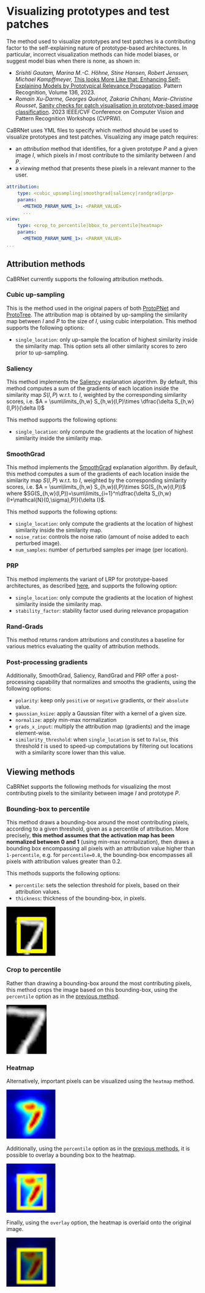 # Visualizing prototypes and test patches
The method used to visualize prototypes and test patches is a contributing factor to the 
self-explaining nature of prototype-based architectures.
In particular, incorrect visualization methods can hide model biases, or suggest model bias when there is none, as shown in:

- *Srishti Gautam, Marina M.-C. Höhne, Stine Hansen, Robert Jenssen, Michael Kampffmeyer,*
[This looks More Like that: Enhancing Self-Explaining Models by Prototypical Relevance Propagation](https://www.sciencedirect.com/science/article/pii/S0031320322006513).
Pattern Recognition, Volume 136, 2023.
- *Romain Xu-Darme, Georges Quénot, Zakaria Chihani, Marie-Christine Rousset*,
[Sanity checks for patch visualisation in prototype-based image classification](https://openaccess.thecvf.com/content/CVPR2023W/XAI4CV/papers/Xu-Darme_Sanity_Checks_for_Patch_Visualisation_in_Prototype-Based_Image_Classification_CVPRW_2023_paper.pdf).
2023 IEEE/CVF Conference on Computer Vision and Pattern Recognition Workshops (CVPRW).

CaBRNet uses YML files to specify which method should be used to visualize prototypes and test patches.
Visualizing any image patch requires:

- an *attribution* method that identifies, for a given prototype $P$ and a given image $I$, which pixels in $I$ most
contribute to the similarity between $I$ and $P$.
- a *viewing* method that presents these pixels in a relevant manner to the user.

```yaml
attribution:
    type: <cubic_upsampling|smoothgrad|saliency|randgrad|prp>
    params:
      <METHOD_PARAM_NAME_1>: <PARAM_VALUE>
      ...
view:
    type: <crop_to_percentile|bbox_to_percentile|heatmap>
    params:
      <METHOD_PARAM_NAME_1>: <PARAM_VALUE>
...
```
## Attribution methods
CaBRNet currently supports the following attribution methods.

### Cubic up-sampling
This is the method used in the original papers of both [ProtoPNet](https://proceedings.neurips.cc/paper_files/paper/2019/file/adf7ee2dcf142b0e11888e72b43fcb75-Paper.pdf) 
and [ProtoTree](https://openaccess.thecvf.com/content/CVPR2021/papers/Nauta_Neural_Prototype_Trees_for_Interpretable_Fine-Grained_Image_Recognition_CVPR_2021_paper.pdf). The attribution map is obtained by 
up-sampling the similarity map between $I$ and $P$ to the size of $I$, using cubic interpolation.
This method supports the following options:

- `single_location`: only up-sample the location of highest similarity inside the similarity map. 
This option sets all other similarity scores to zero prior to up-sampling.

### Saliency
This method implements the [Saliency](https://arxiv.org/abs/1312.6034) explanation algorithm.
By default, this method computes a sum of the gradients of each location inside the similarity map $S(I,P)$ w.r.t. to $I$,
weighted by the corresponding similarity scores, i.e.
$A = \sum\limits_{h,w} S_{h,w}(I,P)\times \dfrac{\delta S_{h,w}(I,P)}{\delta I}$

This method supports the following options:

- `single_location`: only compute the gradients at the location of highest similarity inside the similarity map. 

### SmoothGrad
This method implements the [SmoothGrad](https://arxiv.org/abs/1706.03825) explanation algorithm.
By default, this method computes a sum of the gradients of each location inside the similarity map $S(I,P)$ w.r.t. to $I$,
weighted by the corresponding similarity scores, i.e.
$A = \sum\limits_{h,w} S_{h,w}(I,P)\times SG(S_{h,w}(I,P))$
where $SG(S_{h,w}(I,P))=\sum\limits_{i=1}^n\dfrac{\delta S_{h,w}(I+\mathcal{N}(0,\sigma),P)}{\delta I}$.

This method supports the following options:

- `single_location`: only compute the gradients at the location of highest similarity inside the similarity map. 
- `noise_ratio`: controls the noise ratio (amount of noise added to each perturbed image).
- `num_samples`: number of perturbed samples per image (per location).

### PRP
This method implements the variant of LRP for prototype-based architectures, as described [here](https://www.sciencedirect.com/science/article/pii/S0031320322006513),
and supports the following option:

- `single_location`: only compute the gradients at the location of highest similarity inside the similarity map. 
- `stability_factor`: stability factor used during relevance propagation

### Rand-Grads
This method returns random attributions and constitutes a baseline for various metrics evaluating the 
quality of attribution methods. 


### Post-processing gradients
Additionally, SmoothGrad, Saliency, RandGrad and PRP offer a post-processing capability that normalizes and smooths the gradients,
using the following options:

- `polarity`: keep only `positive` or `negative` gradients, or their `absolute` value. 
- `gaussian_ksize`: apply a Gaussian filter with a kernel of a given size.
- `normalize`: apply min-max normalization
- `grads_x_input`: multiply the attribution map (gradients) and the image element-wise.
- `similarity_threshold`: when `single_location` is set to `False`, this threshold $t$ is used to speed-up computations by
filtering out locations with a similarity score lower than this value.

## Viewing methods
CaBRNet supports the following methods for visualizing the most contributing pixels to the similarity
between image $I$ and prototype $P$.

### Bounding-box to percentile
This method draws a bounding-box around the most contributing pixels, according to a given
threshold, given as a percentile of attribution. More precisely, **this method assumes that
the activation map has been normalized between 0 and 1** (using min-max normalization), then
draws a bounding box encompassing all pixels with an attribution value higher than `1-percentile`,
e.g. for `percentile=0.8`, the bounding-box encompasses all pixels with attribution values greater than 0.2.

This methods supports the following options:

- `percentile`: sets the selection threshold for pixels, based on their attribution values.
- `thickness`: thickness of the bounding-box, in pixels.

![bounding box view](imgs/view_bbox.png)

### Crop to percentile
Rather than drawing a bounding-box around the most contributing pixels, this method crops the
image based on this bounding-box, using the `percentile` option as in the [previous method](#bounding-box-to-percentile). 

![cropped view](imgs/view_cropped.png)

### Heatmap
Alternatively, important pixels can be visualized using the `heatmap` method.

![heatmap view](imgs/view_heatmap.png)

Additionally, using the `percentile` option as in the [previous methods](#bounding-box-to-percentile), it is possible to overlay a bounding box
to the heatmap.

![heatmap with bbox view](imgs/view_heatmap_bbox.png)

Finally, using the `overlay` option, the heatmap is overlaid onto the original image.

![heatmap with overlay and bbox view](imgs/view_heatmap_overlay.png)

